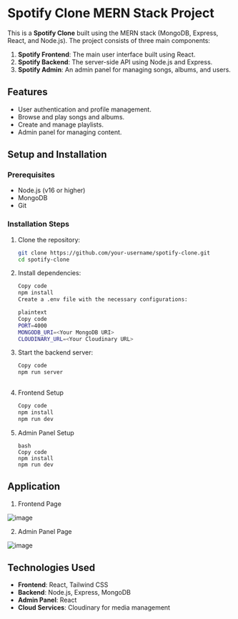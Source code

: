 # Spotify Clone MERN Stack Project

This is a **Spotify Clone** built using the MERN stack (MongoDB, Express, React, and Node.js). The project consists of three main components:

1. **Spotify Frontend**: The main user interface built using React.
2. **Spotify Backend**: The server-side API using Node.js and Express.
3. **Spotify Admin**: An admin panel for managing songs, albums, and users.

## Features

- User authentication and profile management.
- Browse and play songs and albums.
- Create and manage playlists.
- Admin panel for managing content.

## Setup and Installation

### Prerequisites
- Node.js (v16 or higher)
- MongoDB
- Git

### Installation Steps
1. Clone the repository:

   ```bash
   git clone https://github.com/your-username/spotify-clone.git
   cd spotify-clone

2. Install dependencies:

   ```bash
   Copy code
   npm install
   Create a .env file with the necessary configurations:
   
   plaintext
   Copy code
   PORT=4000
   MONGODB_URI=<Your MongoDB URI>
   CLOUDINARY_URL=<Your Cloudinary URL>

3. Start the backend server:
   
   ```bash
   Copy code
   npm run server
  

4. Frontend Setup
   ```bash
   Copy code
   npm install
   npm run dev

5. Admin Panel Setup
   ```
   bash
   Copy code
   npm install
   npm run dev

## Application
1. Frontend Page

![image](https://github.com/user-attachments/assets/fae56261-c42d-4db8-a2f5-2cfaa2770b5f)

2. Admin Panel Page
   
![image](https://github.com/user-attachments/assets/b11dabae-0263-4a3b-a6c6-16b37f6354c3)


## Technologies Used

- **Frontend**: React, Tailwind CSS
- **Backend**: Node.js, Express, MongoDB
- **Admin Panel**: React
- **Cloud Services**: Cloudinary for media management
